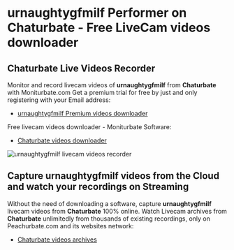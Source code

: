 # urnaughtygfmilf Performer on Chaturbate - Free LiveCam videos downloader

## Chaturbate Live Videos Recorder

Monitor and record livecam videos of **urnaughtygfmilf** from **Chaturbate** with Moniturbate.com
Get a premium trial for free by just and only registering with your Email address:
* [urnaughtygfmilf Premium videos downloader](https://moniturbate.com/request-demo-licence-key.html)

Free livecam videos downloader - Moniturbate Software:
* [Chaturbate videos downloader](https://moniturbate.com/moniturbate-download-software.html)

![urnaughtygfmilf livecam videos recorder](https://peachurnet.com/templates/moniturbate-software.png)


## Capture urnaughtygfmilf videos from the Cloud and watch your recordings on Streaming

Without the need of downloading a software, capture **urnaughtygfmilf** livecam videos from **Chaturbate** 100% online.
Watch Livecam archives from **Chaturbate** unlimitedly from thousands of existing recordings, only on Peachurbate.com and its websites network:
* [Chaturbate videos archives](https://peachurnet.com/)